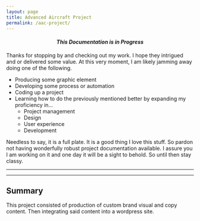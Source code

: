 ```yaml
---
layout: page
title: Advanced Aircraft Project
permalink: /aac-project/
---
```


####  *<center>This Documentation is in Progress</center>*

<div class="row">
<div class="col s12 m8 l8 text-body-lg ">Thanks for stopping by and checking out my work. I hope they intrigued and or delivered some value. At this very moment, I am likely jamming away doing one of the following.

<ul class="browser-default">
  <li>Producing some graphic element</li>
  <li>Developing some process or automation</li>
  <li>Coding up a project</li>
  <li>Learning how to do the previously mentioned better by expanding my proficiency in...
  <ul class="browser-default">
    <li>Project management</li>
    <li>Design</li>
    <li>User experience</li>
    <li>Development</li>
  </ul>
  </li>
</ul>

Needless to say, it is a full plate. It is a good thing I love this stuff. So pardon not having wonderfully robust project documentation available. I assure you I am working on it and one day it will be a sight to behold. So until then stay classy.</div>
</div>

----
----


## Summary

<p class="text-body-lg">This project consisted of production of custom brand visual and copy content. Then integrating said content into a wordpress site. </p>
